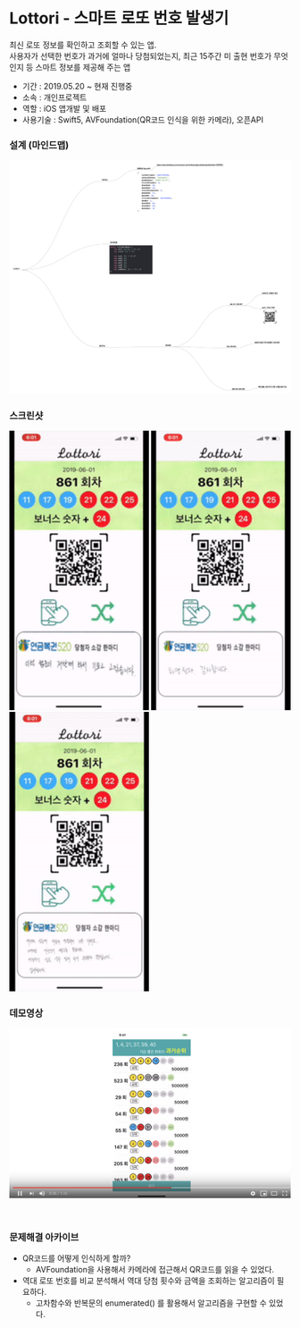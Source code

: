 # Lottori - 스마트 로또 번호 발생기
최신 로또 정보를 확인하고 조회할 수 있는 앱. <br>
사용자가 선택한 번호가 과거에 얼마나 당첨되었는지, 최근 15주간 미 출현 번호가 무엇인지 등 스마트 정보를 제공해 주는 앱
* 기간 : 2019.05.20 ~ 현재 진행중
* 소속 : 개인프로젝트
* 역할 : iOS 앱개발 및 배포
* 사용기술 : Swift5, AVFoundation(QR코드 인식을 위한 카메라), 오픈API
### 설계 (마인드맵)
<a href="/assets/LottoriDesign.pdf" target="_blank"><img src="/assets/LottoriDesign.png"></a>

### 스크린샷

<a href="/assets/mainPage.gif" target="_blank"><img src="/assets/mainPage.gif" alt="My Image" width="250"></a>
<a href="/assets/selectPage.gif" target="_blank"><img src="/assets/selectPage.gif" alt="My Image" width="250"></a>
<a href="/assets/randomPage.gif" target="_blank"><img src="/assets/randomPage.gif" alt="My Image" width="250"></a>

### 데모영상
<a href="https://www.youtube.com/watch?v=TYDtgXENrI4" target="_blank"><img src="/assets/LottoriThumnail.png"></a>

<br>

### 문제해결 아카이브
  * QR코드를 어떻게 인식하게 할까?
    * AVFoundation을 사용해서 카메라에 접근해서 QR코드를 읽을 수 있었다.
  * 역대 로또 번호를 비교 분석해서 역대 당첨 횟수와 금액을 조회하는 알고리즘이 필요하다.
    * 고차함수와 반복문의 enumerated() 를 활용해서 알고리즘을 구현할 수 있었다.
